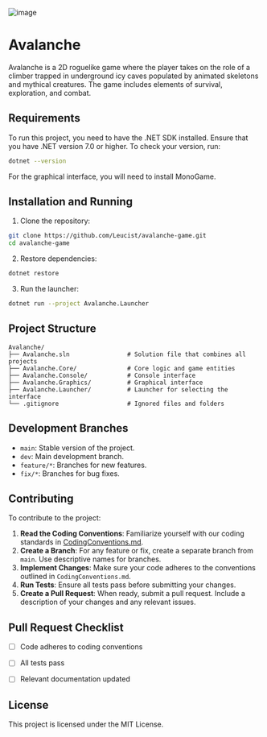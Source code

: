 ![image](https://github.com/user-attachments/assets/9f39a34a-1ef6-44d4-a97d-fcfd7ba50375)


# Avalanche

Avalanche is a 2D roguelike game where the player takes on the role of a climber trapped in underground icy caves populated by animated skeletons and mythical creatures. The game includes elements of survival, exploration, and combat.

## Requirements

To run this project, you need to have the .NET SDK installed. Ensure that you have .NET version 7.0 or higher. To check your version, run:

```bash
dotnet --version
```

For the graphical interface, you will need to install MonoGame.

## Installation and Running

1. Clone the repository:
```bash
git clone https://github.com/Leucist/avalanche-game.git
cd avalanche-game
```

2. Restore dependencies:
```bash
dotnet restore
```

3. Run the launcher:
```bash
dotnet run --project Avalanche.Launcher
```

## Project Structure

```
Avalanche/
├── Avalanche.sln                # Solution file that combines all projects
├── Avalanche.Core/              # Core logic and game entities
├── Avalanche.Console/           # Console interface
├── Avalanche.Graphics/          # Graphical interface
├── Avalanche.Launcher/          # Launcher for selecting the interface
└── .gitignore                   # Ignored files and folders
```

## Development Branches

- `main`: Stable version of the project.
- `dev`: Main development branch.
- `feature/*`: Branches for new features.
- `fix/*`: Branches for bug fixes.

## Contributing

To contribute to the project:

1. **Read the Coding Conventions**: Familiarize yourself with our coding standards in [CodingConventions.md](CodingConventions.md).
2. **Create a Branch**: For any feature or fix, create a separate branch from `main`. Use descriptive names for branches.
3. **Implement Changes**: Make sure your code adheres to the conventions outlined in `CodingConventions.md`.
4. **Run Tests**: Ensure all tests pass before submitting your changes.
5. **Create a Pull Request**: When ready, submit a pull request. Include a description of your changes and any relevant issues.


## Pull Request Checklist

- [ ] Code adheres to coding conventions
- [ ] All tests pass
- [ ] Relevant documentation updated


## License

This project is licensed under the MIT License.
